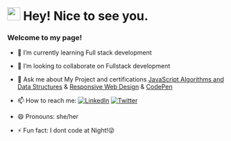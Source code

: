 <h1><img src="https://emojis.slackmojis.com/emojis/images/1531849430/4246/blob-sunglasses.gif?1531849430" width="30"/> Hey! Nice to see you.</h1>
<h3>Welcome to my page!</h3>

- 🌱 I’m currently learning Full stack development
- 👯 I’m looking to collaborate on Fullstack development
- 💬 Ask me about My Project and certifications <a href="https://www.freecodecamp.org/certification/fcc6f31641a-6612-47b3-a22c-ad533bb38ae2/javascript-algorithms-and-data-structures" target="_blank">JavaScript Algorithms and Data Structures</a> & <a href="https://freecodecamp.org/certification/fcc6f31641a-6612-47b3-a22c-ad533bb38ae2/responsive-web-design" target="_blank">Responsive Web Design</a> & <a href="https://codepen.io/manee808" target="_blank">CodePen</a>

- 📫 How to reach me:   <a href="https://www.linkedin.com/in/rekha-kumari-905a60164/" target="_blank"><img alt="LinkedIn" src="https://img.shields.io/badge/linkedin-%230077B5.svg?&style=for-the-badge&logo=linkedin&logoColor=white"/></a>  [![Twitter](https://img.shields.io/badge/Twitter-1DA1F2?style=for-the-badge&logo=twitter&logoColor=white)](https://twitter.com/RekhaKu7) 
  
- 😄 Pronouns: she/her
- ⚡ Fun fact: I dont code at Night!😜              

